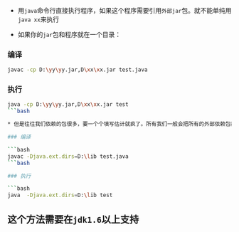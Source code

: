 * 用`java`命令行直接执行程序，如果这个程序需要引用`外部jar`包。就不能单纯用`java xx`来执行

* 如果你的`jar`包和程序就在一个目录：

### 编译

```bash
javac -cp D:\yy\yy.jar,D\xx\xx.jar test.java
```

### 执行

```bash
java -cp D:\yy\yy.jar,D\xx\xx.jar test
```bash

* 但是往往我们依赖的包很多，要一个个填写估计就疯了。所有我们一般会把所有的外部依赖包都放在一个文件夹里，比如在`D:\lib`

### 编译 

```bash
javac -Djava.ext.dirs=D:\lib test.java
```bash

### 执行

```bash
java  -Djava.ext.dirs=D:\lib test
```

## 这个方法需要在`jdk1.6`以上支持
